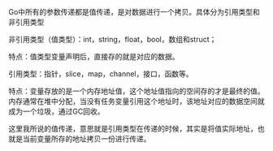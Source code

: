 Go中所有的参数传递都是值传递，是对数据进行一个拷贝。具体分为引用类型和非引用类型

非引用类型（值类型）：int，string，float，bool，数组和struct；

特点：值类型变量声明后，直接存的就是对应的数据。

引用类型：指针，slice，map，channel，接口，函数等。

特点：变量存放的是一个内存地址值，这个地址值指向的空间存的才是最终的值。内存通常在堆中分配，当没有任务变量引用这个地址时，该地址对应的数据空间就成为一个垃圾，通过GC回收。


这里我所说的值传递，意思就是引用类型在传递的时候，其实是将值实际地址，也就是当前变量所存的地址拷贝一份进行传递。